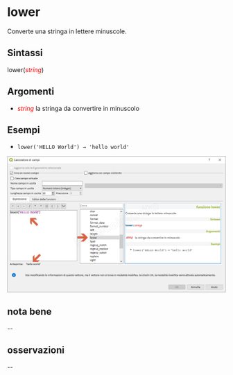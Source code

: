 # lower

Converte una stringa in lettere minuscole.

## Sintassi

lower(_<span style="color:red;">string</span>_)

## Argomenti

* _<span style="color:red;">string</span>_ la stringa da convertire in minuscolo

## Esempi

* `lower('HELLO World') → 'hello world'`

![](../../img/stringhe_di_testo/lower/lower1.png)

## nota bene

--

## osservazioni

--
